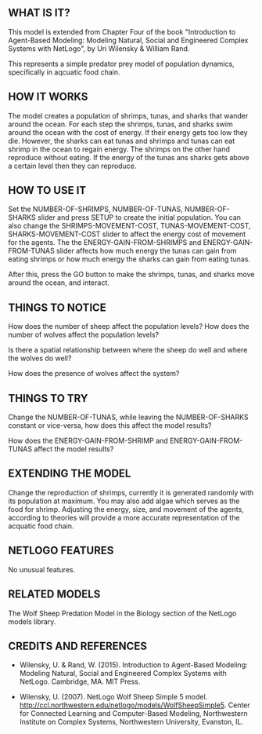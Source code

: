 ## WHAT IS IT?

This model is extended from Chapter Four of the book "Introduction to Agent-Based Modeling: Modeling Natural, Social and Engineered Complex Systems with NetLogo", by Uri Wilensky & William Rand. 

This represents a simple predator prey model of population dynamics, specifically in aqcuatic food chain.

## HOW IT WORKS

The model creates a population of shrimps, tunas, and sharks that wander around the ocean.  For each step the shrimps, tunas, and sharks swim around the ocean with the cost of energy. If their energy gets too low they die.  However, the sharks can eat tunas and shrimps and tunas can eat shrimp in the ocean to regain energy. The shrimps on the other hand reproduce without eating.  If the energy of the tunas ans sharks gets above a certain level then they can reproduce.

## HOW TO USE IT

Set the NUMBER-OF-SHRIMPS, NUMBER-OF-TUNAS, NUMBER-OF-SHARKS slider and press SETUP to create the initial population. You can also change the SHRIMPS-MOVEMENT-COST, TUNAS-MOVEMENT-COST, SHARKS-MOVEMENT-COST slider to affect the energy cost of movement for the agents.  The the ENERGY-GAIN-FROM-SHRIMPS and ENERGY-GAIN-FROM-TUNAS slider affects how much energy the tunas can gain from eating shrimps or how much energy the sharks can gain from eating tunas.

After this, press the GO button to make the shrimps, tunas, and sharks move around the ocean, and interact.

## THINGS TO NOTICE

How does the number of sheep affect the population levels?  How does the number of wolves affect the population levels?

Is there a spatial relationship between where the sheep do well and where the wolves do well?

How does the presence of wolves affect the system?

## THINGS TO TRY

Change the NUMBER-OF-TUNAS, while leaving the NUMBER-OF-SHARKS constant or vice-versa, how does this affect the model results?

How does the ENERGY-GAIN-FROM-SHRIMP and ENERGY-GAIN-FROM-TUNAS affect the model results?

## EXTENDING THE MODEL

Change the reproduction of shrimps, currently it is generated randomly with its population at maximum. You may also add algae which serves as the food for shrimp.
Adjusting the energy, size, and movement of the agents, according to theories will provide a more accurate representation of the acquatic food chain.

## NETLOGO FEATURES

No unusual features.

## RELATED MODELS

The Wolf Sheep Predation Model in the Biology section of the NetLogo models library.

## CREDITS AND REFERENCES

* Wilensky, U. & Rand, W. (2015). Introduction to Agent-Based Modeling: Modeling Natural, Social and Engineered Complex Systems with NetLogo. Cambridge, MA. MIT Press.

* Wilensky, U. (2007).  NetLogo Wolf Sheep Simple 5 model.  http://ccl.northwestern.edu/netlogo/models/WolfSheepSimple5.  Center for Connected Learning and Computer-Based Modeling, Northwestern Institute on Complex Systems, Northwestern University, Evanston, IL.
